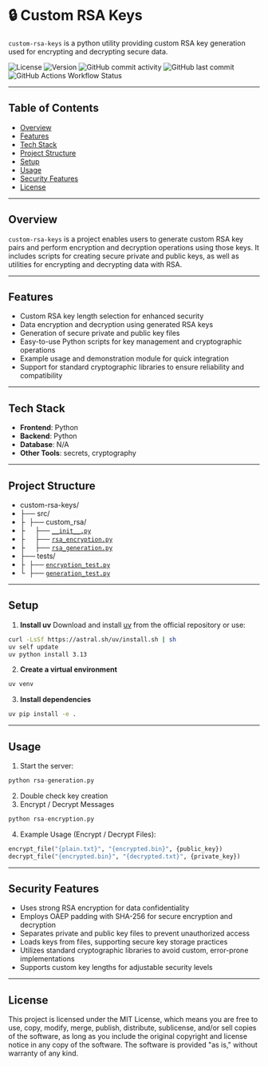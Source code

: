 # 🔒 Custom RSA Keys
`custom-rsa-keys` is a python utility providing custom RSA key generation used for encrypting and decrypting secure data.


![License](https://img.shields.io/badge/license-MIT-blue.svg)
![Version](https://img.shields.io/badge/Version-1.0.0-green)
![GitHub commit activity](https://img.shields.io/github/commit-activity/t/kscardinal/custom-rsa-keys)
![GitHub last commit](https://img.shields.io/github/last-commit/kscardinal/custom-rsa-keys)
![GitHub Actions Workflow Status](https://img.shields.io/github/actions/workflow/status/kscardinal/custom-rsa-keys/python-tests.yml?label=Encryption%2FDecryption%20Testing)


---

## Table of Contents  
- [Overview](#Overview)
- [Features](#features)
- [Tech Stack](#Tech-Stack)
- [Project Structure](#project-structure)
- [Setup](#setup)
- [Usage](#usage)
- [Security Features](#security-features)
- [License](#License)

---

## Overview  

`custom-rsa-keys` is a project enables users to generate custom RSA key pairs and perform encryption and decryption operations using those keys. It includes scripts for creating secure private and public keys, as well as utilities for encrypting and decrypting data with RSA. 

---

## Features  

- Custom RSA key length selection for enhanced security
- Data encryption and decryption using generated RSA keys
- Generation of secure private and public key files
- Easy-to-use Python scripts for key management and cryptographic operations
- Example usage and demonstration module for quick integration
- Support for standard cryptographic libraries to ensure reliability and compatibility

---

## Tech Stack  

- **Frontend**: Python 
- **Backend**: Python
- **Database**: N/A
- **Other Tools**: secrets, cryptography  

---

## Project Structure

- custom-rsa-keys/
- ├── src/
- ├ ‎ ├── custom_rsa/
- ├ ‎ ‎ ‎ ‎ ├── [`__init__.py`](__init__.py)
- ├ ‎ ‎ ‎ ‎ ├── [`rsa_encryption.py`](rsa_encryption.py)
- ├ ‎ ‎ ‎ ‎ ├── [`rsa_generation.py`](rsa_generation.py)
- ├── tests/
- ├‎ ‎ ├── [`encryption_test.py`](encryption_test.py)
- └‎ ‎ ├── [`generation_test.py`](generation_test.py)


---

## Setup

1. **Install uv**
	Download and install [uv](https://github.com/astral-sh/uv) from the official repository or use:
```bash
curl -LsSf https://astral.sh/uv/install.sh | sh
uv self update
uv python install 3.13
```

2. **Create a virtual environment**
```bash
uv venv
```

3. **Install dependencies**
```bash
uv pip install -e .
```

---

## Usage

1. Start the server:
```python
python rsa-generation.py
```
2. Double check key creation
3. Encrypt / Decrypt Messages
```python
python rsa-encryption.py
```
4. Example Usage (Encrypt / Decrypt Files):
```python
encrypt_file("{plain.txt}", "{encrypted.bin}", {public_key})
decrypt_file("{encrypted.bin}", "{decrypted.txt}", {private_key})
```

---

## Security Features

- Uses strong RSA encryption for data confidentiality
- Employs OAEP padding with SHA-256 for secure encryption and decryption
- Separates private and public key files to prevent unauthorized access
- Loads keys from files, supporting secure key storage practices
- Utilizes standard cryptographic libraries to avoid custom, error-prone implementations
- Supports custom key lengths for adjustable security levels

---

## License

This project is licensed under the MIT License, which means you are free to use, copy, modify, merge, publish, distribute, sublicense, and/or sell copies of the software, as long as you include the original copyright and license notice in any copy of the software. The software is provided "as is," without warranty of any kind.


